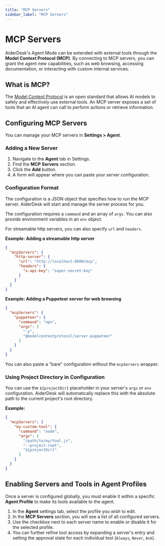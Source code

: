 ```yaml
---
title: "MCP Servers"
sidebar_label: "MCP Servers"
---
```


# MCP Servers

AiderDesk's Agent Mode can be extended with external tools through the **Model Context Protocol (MCP)**. By connecting to MCP servers, you can grant the agent new capabilities, such as web browsing, accessing documentation, or interacting with custom internal services.

## What is MCP?

The [Model Context Protocol](https://modelcontextprotocol.io/) is an open standard that allows AI models to safely and effectively use external tools. An MCP server exposes a set of tools that an AI agent can call to perform actions or retrieve information.

## Configuring MCP Servers

You can manage your MCP servers in **Settings > Agent**.

### Adding a New Server

1.  Navigate to the **Agent** tab in Settings.
2.  Find the **MCP Servers** section.
3.  Click the **Add** button.
4.  A form will appear where you can paste your server configuration.

### Configuration Format

The configuration is a JSON object that specifies how to run the MCP server. AiderDesk will start and manage the server process for you.

The configuration requires a `command` and an array of `args`. You can also provide environment variables in an `env` object.

For streamable http servers, you can also specify `url` and `headers`.

**Example: Adding a streamable http server**
```json
{
  "mcpServers": {
    "http-server": {
      "url": "http://localhost:8000/mcp",
      "headers": {
        "x-api-key": "super-secret-key"
      }
    }
  }
}
```

**Example: Adding a Puppeteer server for web browsing**
```json
{
  "mcpServers": {
    "puppeteer": {
      "command": "npx",
      "args": [
        "-y",
        "@modelcontextprotocol/server-puppeteer"
      ]
    }
  }
}
```

You can also paste a "bare" configuration without the `mcpServers` wrapper.

### Using Project Directory in Configuration

You can use the `${projectDir}` placeholder in your server's `args` or `env` configuration. AiderDesk will automatically replace this with the absolute path to the current project's root directory.

**Example:**
```json
{
  "mcpServers": {
    "my-custom-tool": {
      "command": "node",
      "args": [
        "/path/to/my/tool.js",
        "--project-root",
        "${projectDir}"
      ]
    }
  }
}
```

## Enabling Servers and Tools in Agent Profiles

Once a server is configured globally, you must enable it within a specific **Agent Profile** to make its tools available to the agent.

1.  In the **Agent** settings tab, select the profile you wish to edit.
2.  In the **MCP Servers** section, you will see a list of all configured servers.
3.  Use the checkbox next to each server name to enable or disable it for the selected profile.
4.  You can further refine tool access by expanding a server's entry and setting the approval state for each individual tool (`Always`, `Never`, `Ask`).

